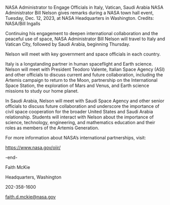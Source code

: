 NASA Administrator to Engage Officials in Italy, Vatican, Saudi Arabia 
 NASA Administrator Bill Nelson gives remarks during a NASA town hall event, Tuesday, Dec. 12, 2023, at NASA Headquarters in Washington. Credits: NASA/Bill Ingalls

Continuing his engagement to deepen international collaboration and the peaceful use of space, NASA Administrator Bill Nelson will travel to Italy and Vatican City, followed by Saudi Arabia, beginning Thursday.

Nelson will meet with key government and space officials in each country.

Italy is a longstanding partner in human spaceflight and Earth science. Nelson will meet with President Teodoro Valente, Italian Space Agency (ASI) and other officials to discuss current and future collaboration, including the Artemis campaign to return to the Moon, partnership on the International Space Station, the exploration of Mars and Venus, and Earth science missions to study our home planet.

In Saudi Arabia, Nelson will meet with Saudi Space Agency and other senior officials to discuss future collaboration and underscore the importance of civil space cooperation for the broader United States and Saudi Arabia relationship. Students will interact with Nelson about the importance of science, technology, engineering, and mathematics education and their roles as members of the Artemis Generation.

For more information about NASA’s international partnerships, visit:

https://www.nasa.gov/oiir/

-end-

Faith McKie

Headquarters, Washington

202-358-1600

faith.d.mckie@nasa.gov